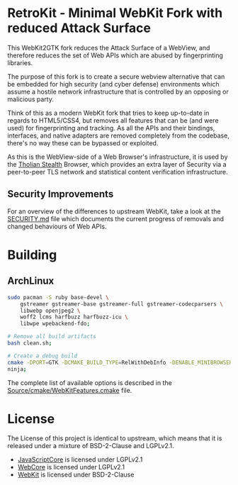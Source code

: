 
# RetroKit - Minimal WebKit Fork with reduced Attack Surface

This WebKit2GTK fork reduces the Attack Surface of a WebView, and therefore
reduces the set of Web APIs which are abused by fingerprinting libraries.

The purpose of this fork is to create a secure webview alternative that
can be embedded for high security (and cyber defense) environments which
assume a hostile network infrastructure that is controlled by an opposing
or malicious party.

Think of this as a modern WebKit fork that tries to keep up-to-date in
regards to HTML5/CSS4, but removes all features that can be (and were used)
for fingerprinting and tracking. As all the APIs and their bindings, interfaces,
and native adapters are removed completely from the codebase, there's no way
these can be bypassed or exploited.

As this is the WebView-side of a Web Browser's infrastructure, it is used
by the [Tholian Stealth](https://github.com/tholian-network/stealth) Browser,
which provides an extra layer of Security via a peer-to-peer TLS network and
statistical content verification infrastructure.


## Security Improvements

For an overview of the differences to upstream WebKit, take a look at the
[SECURITY.md](./SECURITY.md) file which documents the current progress of
removals and changed behaviours of Web APIs.


# Building

## ArchLinux

```bash
sudo pacman -S ruby base-devel \
	gstreamer gstreamer-base gstreamer-full gstreamer-codecparsers \
	libwebp openjpeg2 \
	woff2 lcms harfbuzz harfbuzz-icu \
	libwpe wpebackend-fdo;

# Remove all build artifacts
bash clean.sh;

# Create a debug build
cmake -DPORT=GTK -DCMAKE_BUILD_TYPE=RelWithDebInfo -DENABLE_MINIBROWSER=ON -GNinja;
ninja;
```

The complete list of available options is described in the [Source/cmake/WebKitFeatures.cmake](/Source/cmake/WebKitFeatures.cmake) file.


# License

The License of this project is identical to upstream, which means that it is
released under a mixture of BSD-2-Clause and LGPLv2.1.

- [JavaScriptCore](/Source/WebCore) is licensed under LGPLv2.1
- [WebCore](/Source/WebCore) is licensed under LGPLv2.1
- [WebKit](/Source/WebKit) is licensed under BSD-2-Clause

